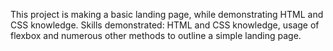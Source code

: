 This project is making a basic landing page, while demonstrating HTML and CSS knowledge. Skills demonstrated: HTML and CSS knowledge, usage of flexbox and numerous other methods to outline a simple landing page.
